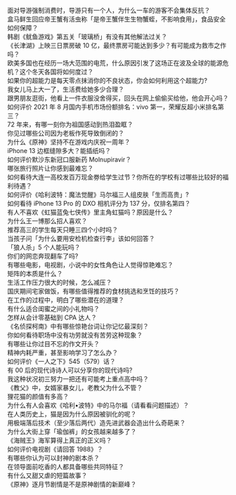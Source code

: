 面对导游强制消费时，导游只有一个人，为什么一车的游客不会集体反抗？  
盒马鲜生回应帝王蟹有活虫称「是帝王蟹伴生生物蟹蛭，不影响食用」，食品安全如何保障？  
韩剧《鱿鱼游戏》第五关「玻璃桥」有没有其他解法过关？  
《长津湖》上映三日票房破 10 亿，最终票房可能达到多少？有可能成为救市之作吗？  
欧美多国也在经历一场大范围的电荒，什么原因引发了这场正在波及全球的能源危机？这个冬天各国将如何度过？  
如果你的超能力是每天零点抹消你的不良状态，你会如何利用这个超能力?  
我女儿马上大一了，生活费给她多少合理？  
跟男朋友逛街，他看上一件衣服没舍得买，回头在网上偷偷买给他，他会开心吗？  
如何评价 2021 年 8 月国内手机市场份额排名：vivo 第一，荣耀反超小米排名第三？  
72 年来，有哪一刻你为祖国感动到热泪盈眶？  
你见过哪些公司因为老板作死导致倒闭的？  
为什么《原神》坚持不在游戏内庆祝一周年？  
iPhone 13 边框缝隙多大？能插纸吗？  
如何评价默沙东新冠口服新药 Molnupiravir？  
哪张旅行照片让你感到最难忘？  
如何看待大连一高校发百万现金劵给学生过节？你所在的学校有过哪些比较好的福利待遇？  
如何评价《哈利波特：魔法觉醒》马尔福三人组皮肤「生而高贵」?  
如何看待 iPhone 13  Pro 的 DXO 相机评分为 137 分，仅排名第四？  
有人不喜欢《虹猫蓝兔七侠传》里主角虹猫吗？原因是什么？  
为什么王一博那么招人喜欢？  
推荐高三的学生每天只睡三四个小时吗？  
当孩子问「为什么要用安检机检查行李」该如何回答？  
「狼人杀」5 个人能玩吗？  
你们的网恋奔现翻车了吗?  
有哪些电影，电视剧，小说中的女性角色让人觉得惊艳难忘？  
矩阵的本质是什么？  
生活工作压力很大的时候，怎么减压？  
国庆期间宅家做饭，有哪些值得推荐的食材挑选和烹饪的技巧？  
在工作的过程中，明白了哪些潜在的道理？  
有什么适合闺蜜之间的小礼物吗？  
怎样从会计零基础到 CPA 达人？  
《名侦探柯南》中有哪些惊艳台词让你记忆最深刻？  
你如何看待职场中没有功劳就没有苦劳这种现象？  
有哪些让你过目不忘的作文开头？  
精神内耗严重，甚至影响学习了怎么办？  
如何评价《一人之下》545（579）话？  
有 00 后的现代诗诗人可以分享你的现代诗吗?  
我这种状况初三努力一把还有可能考上重点高中吗？  
《教父》中，女婿家暴女儿，老教父为什么不管？  
狸花猫的颜值有多高？  
为什么有人会喜欢《哈利•波特》中的马尔福（请看看问题描述）？  
在人类历史上，猫是因为什么原因被驯化的呢？  
用极端落后技术（至少落后两代）造先进武器会造出什么奇葩来？  
为什么大街上穿「瑜伽裤」的女孩越来越多了？  
《海贼王》海军算得上真正的正义吗？  
如何评价电视剧《请回答 1988》？  
有哪些你认为可以封神的剧本杀？  
在领导面前吃香的人都具备哪些共同特征？  
有什么又甜又虐的短篇故事？  
《原神》逐月节剧情是不是原神剧情的新巅峰？  
